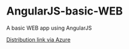 # AngularJS-basic-WEB
A basic WEB app using AngularJS

[Distribution link via Azure](http://angularjs-basic.azurewebsites.net)
